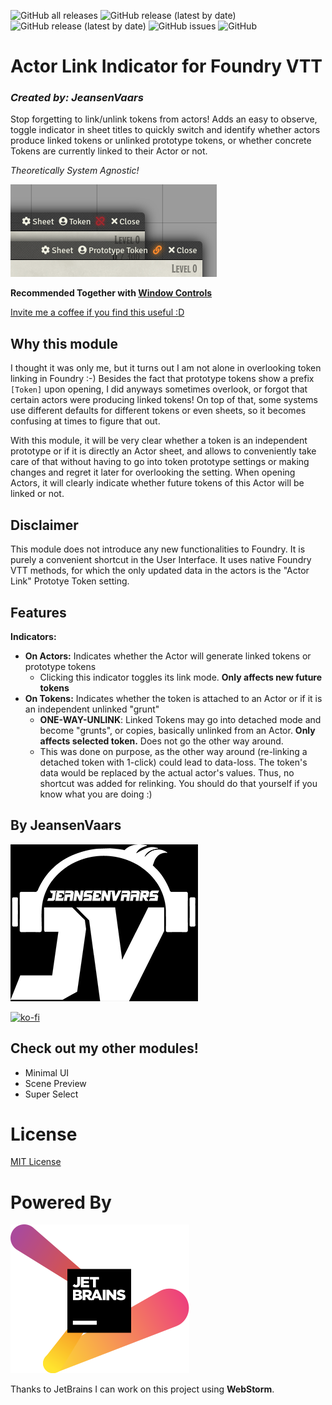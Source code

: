 ![GitHub all releases](https://img.shields.io/github/downloads/saif-ellafi/foundryvtt-actor-link-indicator/total?logo=GitHub) ![GitHub release (latest by date)](https://img.shields.io/github/downloads/saif-ellafi/foundryvtt-actor-link-indicator/latest/total) ![GitHub release (latest by date)](https://img.shields.io/github/v/release/saif-ellafi/foundryvtt-actor-link-indicator) ![GitHub issues](https://img.shields.io/github/issues-raw/saif-ellafi/foundryvtt-actor-link-indicator) ![GitHub](https://img.shields.io/github/license/saif-ellafi/foundryvtt-actor-link-indicator)
# Actor Link Indicator for Foundry VTT
### _Created by: JeansenVaars_

Stop forgetting to link/unlink tokens from actors! Adds an easy to observe, toggle indicator in sheet titles to quickly
switch and identify whether actors produce linked tokens or unlinked prototype tokens, or whether concrete
Tokens are currently linked to their Actor or not.

_Theoretically System Agnostic!_

![Example](img.png)

**Recommended Together with [Window Controls](https://github.com/saif-ellafi/foundryvtt-window-controls)**

[Invite me a coffee if you find this useful :D](https://ko-fi.com/V7V14D3AH)

## Why this module

I thought it was only me, but it turns out I am not alone in overlooking token linking in Foundry :-)
Besides the fact that prototype tokens show a prefix `[Token]` upon opening, I did anyways sometimes overlook,
or forgot that certain actors were producing linked tokens! On top of that, some systems 
use different defaults for different tokens or even sheets, so it becomes confusing at times to figure that out.

With this module, it will be very clear whether a token is an independent prototype or if it is directly an Actor sheet, 
and allows to conveniently take care of that without having to go into token prototype settings or making changes and 
regret it later for overlooking the setting. When opening Actors, it will clearly indicate whether future tokens of this
Actor will be linked or not.

## Disclaimer

This module does not introduce any new functionalities to Foundry. It is purely a convenient shortcut in the User Interface.
It uses native Foundry VTT methods, for which the only updated data in the actors is the "Actor Link" Prototye Token setting. 

## Features

**Indicators:**
* **On Actors:** Indicates whether the Actor will generate linked tokens or prototype tokens
  * Clicking this indicator toggles its link mode. **Only affects new future tokens**
* **On Tokens:** Indicates whether the token is attached to an Actor or if it is an independent unlinked "grunt"
  * **ONE-WAY-UNLINK**: Linked Tokens may go into detached mode and become "grunts", or copies, basically unlinked from 
  an Actor. **Only affects selected token.** Does not go the other way around.
  * This was done on purpose, as the other way around (re-linking a detached token with 1-click) could lead to data-loss.
  The token's data would be replaced by the actual actor's values. Thus, no shortcut was added for relinking.
  You should do that yourself if you know what you are doing :)

## By JeansenVaars
![JVLogo](logo-small-black.png)

[![ko-fi](https://ko-fi.com/img/githubbutton_sm.svg)](https://ko-fi.com/V7V14D3AH)

## Check out my other modules!
* Minimal UI
* Scene Preview
* Super Select

# License
[MIT License](./LICENSE.md)

# Powered By
[![JetBrains](./jetbrains.svg)](https://www.jetbrains.com)

Thanks to JetBrains I can work on this project using **WebStorm**.
